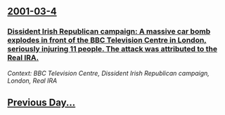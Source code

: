 ## [2001-03-4](/news/2001/03/4/index.md)

### [ Dissident Irish Republican campaign: A massive car bomb explodes in front of the BBC Television Centre in London, seriously injuring 11 people. The attack was attributed to the Real IRA.](/news/2001/03/4/dissident-irish-republican-campaign-a-massive-car-bomb-explodes-in-front-of-the-bbc-television-centre-in-london-seriously-injuring-11-peo.md)
_Context: BBC Television Centre, Dissident Irish Republican campaign, London, Real IRA_

## [Previous Day...](/news/2001/03/3/index.md)

